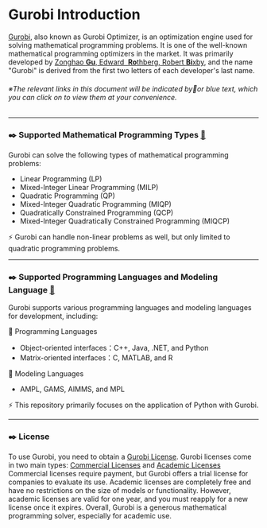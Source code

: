 # Gurobi Introduction

[Gurobi](https://www.gurobi.com/), also known as Gurobi Optimizer, is an optimization engine used for solving mathematical programming problems. It is one of the well-known mathematical programming optimizers in the market. It was primarily developed by [Zonghao **Gu**, Edward  **Ro**thberg, Robert **Bi**xby](https://www.gurobi.com/company/our-team/), and the name "Gurobi" is derived from the first two letters of each developer's last name.

###### ※The relevant links in this document will be indicated by:link:or blue text, which you can click on to view them at your convenience.

-------
### :black_nib: Supported Mathematical Programming Types [:link:](http://www.gurobi.com/products/features-benefits)
Gurobi can solve the following types of mathematical programming problems:
<br>

- Linear Programming (LP)
- Mixed-Integer Linear Programming (MILP)
- Quadratic Programming (QP)
- Mixed-Integer Quadratic Programming (MIQP)
- Quadratically Constrained Programming (QCP)
- Mixed-Integer Quadratically Constrained Programming (MIQCP)

:zap: Gurobi can handle non-linear problems as well, but only limited to quadratic programming problems.

------------
### :black_nib: Supported Programming Languages and Modeling Language [:link:](http://www.gurobi.com/products/features-benefits)
Gurobi supports various programming languages and modeling languages for development, including:

:arrow_down_small: Programming Languages
- Object-oriented interfaces：C++, Java, .NET, and Python
- Matrix-oriented interfaces：C, MATLAB, and R

:arrow_down_small: Modeling Languages
- AMPL, GAMS, AIMMS, and MPL

:zap: This repository primarily focuses on the application of Python with Gurobi.

----------
### :black_nib: License
To use Gurobi, you need to obtain a [Gurobi License](http://www.gurobi.com/downloads/licenses/license-center). Gurobi licenses come in two main types: [Commercial Licenses](https://portal.gurobi.com/iam/licenses/request?type=commercial) and [Academic Licenses](https://portal.gurobi.com/iam/licenses/request) Commercial licenses require payment, but Gurobi offers a trial license for companies to evaluate its use. Academic licenses are completely free and have no restrictions on the size of models or functionality. However, academic licenses are valid for one year, and you must reapply for a new license once it expires. Overall, Gurobi is a generous mathematical programming solver, especially for academic use.
